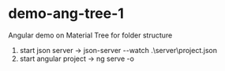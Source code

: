 # demo-ang-tree-1
Angular demo on Material Tree for folder structure
1. start json server -> json-server --watch .\server\project.json
2. start angular project -> ng serve -o

